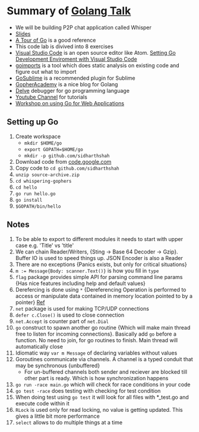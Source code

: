 # Summary of [Golang Talk](https://www.meetup.com/Mumbai-GoLang-Meetup/events/237780164/?comment_table_id=250951560&comment_table_name=reply)

- We will be building P2P chat application called Whisper
- [Slides](https://talks.golang.org/2017/state-of-go.slide#2)
- [A Tour of Go](https://tour.golang.org/welcome/1) is a good reference 
- This code lab is divived into 8 exercises
- [Visual Studio Code](https://code.visualstudio.com/) is an open source editor like Atom. [Setting Go Development Enviroment with Visual Studio Code](https://rominirani.com/setup-go-development-environment-with-visual-studio-code-7ea5d643a51a#.xnf3r3ns0)
- [goimports](https://godoc.org/golang.org/x/tools/cmd/goimports) is a tool which does static analysis on existing code and figure out what to import
- [GoSublime](https://github.com/DisposaBoy/GoSublime) is a recommended plugin for Sublime
- [GopherAcademy](https://blog.gopheracademy.com/) is a nice blog for Golang
- [Delve](https://github.com/derekparker/delve) debugger for go programming language
- [Youtube Channel](https://www.youtube.com/channel/UC_BzFbxG2za3bp5NRRRXJSw) for tutorials
- [Workshop on using Go for Web Applications](https://github.com/campoy/go-web-workshop)

## Setting up Go

1. Create workspace
	- `mkdir $HOME/go`
	- `export GOPATH=$HOME/go`
	- `mkdir -p github.com/sidharthshah`
2. Download code from [code.google.com](https://code.google.com/archive/p/whispering-gophers/source/default/source)
3. Copy code to `cd github.com/sidharthshah`
4. `unzip source-archive.zip`
5. `cd whispering-gophers`
6. `cd hello`
7. `go run hello.go`
8. `go install`
9. `$GOPATH/bin/hello`

## Notes

1. To be able to export to different modules it needs to start with upper case e.g. 'Title' vs 'title'
2. We can chain Reader/Writers, {Sting -> Base 64 Decoder -> Gzip}. Buffer IO is used to speed things up. JSON Encoder is also a Reader
3. There are no exceptions {Panics exists, but only for critical situations}
4. `m := Message{Body: scanner.Text()}` is how you fill in `type`
5. `flag` package provides simple API for parsing command line params {Has nice features including help and default values}
6. Derefercing is done using `*` {Dereferencing Operation is performed to access or manipulate data contained in memory location pointed to by a pointer} [Ref](http://www.c4learn.com/c-programming/c-dereferencing-pointer/)
7. `net` package is used for making TCP/UDP connections
8. `defer c.Close()` is used to close connection
9. `net.Accept` is counter part of `net.Dial`
10. `go` construct to spawn another go routine {Which will make main thread free to listen for incoming connections}. Basically add `go` before a function. No need to join, for go routines to finish. Main thread will automatically close 
11. Idiomatic way `var m Message` of declaring variables without values
12. Goroutines communicate via channels. A channel is a typed conduit that may be synchronous {unbuffered}
	- For un-buffered channels both sender and reciever are blocked till other part is ready. Which is how synchronization happens
13. `go run -race main.go` which will check for race conditions in your code
14. `go test -race` does testing with checking for test condition
15. When doing test using `go test` it will look for all files with *_test.go and execute code within it
16. `RLock` is used only for read locking, no value is getting updated. This gives a little bit more performance 
17. `select` allows to do multiple things at a time